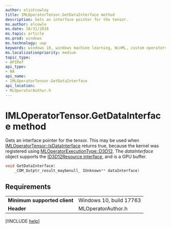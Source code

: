 ```yaml
---
author: eliotcowley
title: IMLOperatorTensor.GetDataInterface method
description: Gets an interface pointer for the tensor.
ms.author: elcowle
ms.date: 10/31/2018
ms.topic: article
ms.prod: windows
ms.technology: uwp
keywords: windows 10, windows machine learning, WinML, custom operators, GetDataInterface
ms.localizationpriority: medium
topic_type:
- APIRef
api_type:
- NA
api_name:
- IMLOperatorTensor.GetDataInterface
api_location:
- MLOperatorAuthor.h
---
```


# IMLOperatorTensor.GetDataInterface method

Gets an interface pointer for the tensor. This may be used when [IMLOperatorTensor::IsDataInterface](IMLOperatorTensor_IsDataInterface.md) returns true, because the kernel was registered using [MLOperatorExecutionType::D3D12](MLOperatorExecutionType.md). The *dataInterface* object supports the [ID3D12Resource interface](https://docs.microsoft.com/windows/desktop/api/d3d12/nn-d3d12-id3d12resource), and is a GPU buffer.

```cpp
void GetDataInterface(
    _COM_Outptr_result_maybenull_ IUnknown** dataInterface)
```

## Requirements

| | |
|-|-|
| **Minimum supported client** | Windows 10, build 17763 |
| **Header** | MLOperatorAuthor.h |

[!INCLUDE [help](../includes/get-help.md)]
